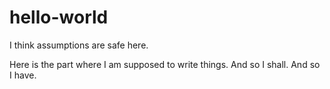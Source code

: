 # hello-world
I think assumptions are safe here. 

Here is the part where I am supposed to write things. And so I shall. And so I have. 
